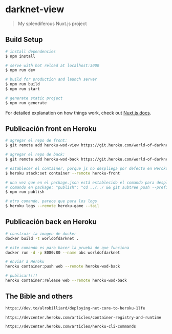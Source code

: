 # darknet-view

> My splendiferous Nuxt.js project

## Build Setup

```bash
# install dependencies
$ npm install

# serve with hot reload at localhost:3000
$ npm run dev

# build for production and launch server
$ npm run build
$ npm run start

# generate static project
$ npm run generate
```

For detailed explanation on how things work, check out [Nuxt.js docs](https://nuxtjs.org).

## Publicación front en Heroku

```bash
# agregar el repo de front:
$ git remote add heroku-wod-view https://git.heroku.com/world-of-darknet-view.git

# agregar el repo de back:
$ git remote add heroku-wod-back https://git.heroku.com/world-of-darknet-back.git

# establecer el container, porque js no despliega por defecto en Heroku, y da un error de: No default language could be detected for this app
$ heroku stack:set container --remote heroku-front

# una vez que en el package.json está establecido el comando para desplegar hacer un run publish
# comando en package: "publish": "cd ../../ && git subtree push --prefix game-front/ heroku-wod-view master || true"
$ npm run publish

# otro comando, parece que para los logs
$ heroku logs --remote heroku-game --tail
```

## Publicación back en Heroku

```bash
# construir la imagen de docker
docker build -t worldofdarknet .

# este comando es para hacer la prueba de que funciona
docker run -d -p 8080:80 --name abc worldofdarknet

# enviar a Heroku
heroku container:push web --remote heroku-wod-back

# publicar!!!!
heroku container:release web --remote heroku-wod-back

```

## The Bible and others

```bash
https://dev.to/alrobilliard/deploying-net-core-to-heroku-1lfe

https://devcenter.heroku.com/articles/container-registry-and-runtime

https://devcenter.heroku.com/articles/heroku-cli-commands
```
